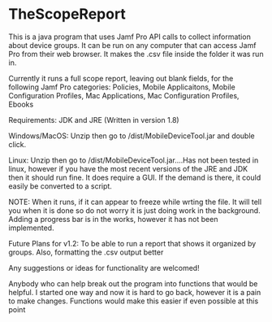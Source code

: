 # TheScopeReport
This is a java program that uses Jamf Pro API calls to collect information about device groups. It can be run on any computer that can access Jamf Pro from their web browser. It makes the .csv file inside the folder it was run in. 

Currently it runs a full scope report, leaving out blank fields, for the following Jamf Pro categories: 
Policies,
Mobile Applicaitons,
Mobile Configuration Profiles,
Mac Applications,
Mac Configuration Profiles,
Ebooks

Requirements: JDK and JRE (Written in version 1.8)

Windows/MacOS: Unzip then go to /dist/MobileDeviceTool.jar and double click.

Linux: Unzip then go to /dist/MobileDeviceTool.jar....Has not been tested in linux, however if you have the most recent versions of the JRE and JDK then it should run fine. It does require a GUI. If the demand is there, it could easily be converted to a script.

NOTE: When it runs, if it can appear to freeze while wrting the file. It will tell you when it is done so do not worry it is just doing work in the background. Adding a progress bar is in the works, however it has not been implemented. 

Future Plans for v1.2: To be able to run a report that shows it organized by groups. Also, formatting the .csv output better

Any suggestions or ideas for functionality are welcomed!

Anybody who can help break out the program into functions that would be helpful. I started one way and now it is hard to go back, however it is a pain to make changes. Functions would make this easier if even possible at this point
